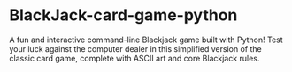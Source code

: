 # BlackJack-card-game-python
A fun and interactive command-line Blackjack game built with Python! Test your luck against the computer dealer in this simplified version of the classic card game, complete with ASCII art and core Blackjack rules.  
